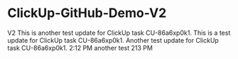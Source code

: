 # ClickUp-GitHub-Demo-V2
V2
This is another test update for ClickUp task CU-86a6xp0k1.
This is a test update for ClickUp task CU-86a6xp0k1.
Another test update for ClickUp task CU-86a6xp0k1. 2:12 PM
another test 213 PM
